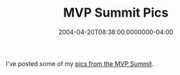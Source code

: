 ﻿---
title: MVP Summit Pics
date: "2004-04-20T08:38:00.0000000-04:00"
description: I've posted some of my pics from the MVP Summit.
featuredImage: /img/WeeklyDevTips_600x591-600x360.png
---

I've posted some of my [pics from the MVP Summit](http://aspadvice.com/blogs/ssmith/gallery/128.aspx).

